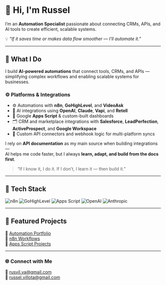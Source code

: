 # 👋 Hi, I'm Russel  

I’m an **Automation Specialist** passionate about connecting CRMs, APIs, and AI tools to create efficient, scalable systems.  

💡 *“If it saves time or makes data flow smoother — I’ll automate it.”*  

---

## 🚀 What I Do

I build **AI-powered automations** that connect tools, CRMs, and APIs — simplifying complex workflows and enabling scalable systems for businesses.

### ⚙️ Platforms & Integrations
- ⚙️ Automations with **n8n**, **GoHighLevel**, and **VideoAsk**  
- 🤖 AI integrations using **OpenAI**, **Claude**, **Vapi**, and **Retell**  
- 🧩 Google **Apps Script** & custom-built dashboards  
- 🗂️ CRM and marketplace integrations with **Salesforce**, **LeadPerfection**, **ActiveProspect**, and **Google Workspace**  
- 🔗 Custom API connectors and webhook logic for multi-platform syncs  

I rely on **API documentation** as my main source when building integrations —  
AI helps me code faster, but I always **learn, adapt, and build from the docs first**.  
> “If I know it, I do it. If I don’t, I learn it — then build it.”



---

## 🧰 Tech Stack  
![n8n](https://img.shields.io/badge/n8n-%23FF6A3D.svg?style=for-the-badge&logo=n8n&logoColor=white)
![GoHighLevel](https://img.shields.io/badge/GoHighLevel-00AEEF?style=for-the-badge&logo=highlevel&logoColor=white)
![Apps Script](https://img.shields.io/badge/Google%20Apps%20Script-4285F4?style=for-the-badge&logo=google&logoColor=white)
![OpenAI](https://img.shields.io/badge/OpenAI-412991?style=for-the-badge&logo=openai&logoColor=white)
![Anthropic](https://img.shields.io/badge/Anthropic-8A2BE2?style=for-the-badge)

---


## 🧩 Featured Projects  
📁 [Automation Portfolio](https://github.com/rusvil-va/profile)  
📁 [n8n Workflows](https://github.com/rusvil-va/n8n-projects)  
📁 [Apps Script Projects](https://github.com/rusvil-va/apps-script-projects)  

---

### 🌐 Connect with Me  
📧 rusvil.va@gmail.com  
📧 russel.villota@gmail.com  
